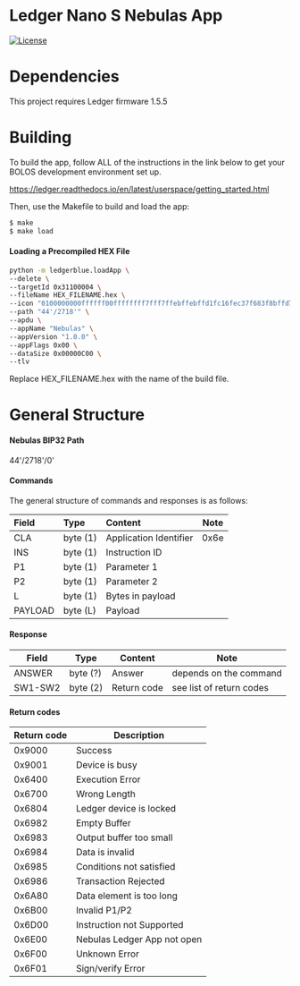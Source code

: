 # Ledger Nano S Nebulas App
[![License](https://img.shields.io/badge/License-Apache%202.0-blue.svg)](https://opensource.org/licenses/Apache-2.0)

# Dependencies

This project requires Ledger firmware 1.5.5

# Building

To build the app, follow ALL of the instructions in the link below to get your BOLOS development environment set up.

https://ledger.readthedocs.io/en/latest/userspace/getting_started.html

Then, use the Makefile to build and load the app:

```bash
$ make
$ make load
```

#### Loading a Precompiled HEX File

```bash
python -m ledgerblue.loadApp \
--delete \
--targetId 0x31100004 \
--fileName HEX_FILENAME.hex \
--icon "0100000000ffffff00ffffffff7fff7ffebffebffd1fc16fec37f683f8bffd7ffd7ffefffeffffffff" \
--path "44'/2718'" \
--apdu \
--appName "Nebulas" \
--appVersion "1.0.0" \
--appFlags 0x00 \
--dataSize 0x00000C00 \
--tlv 
```

Replace HEX_FILENAME.hex with the name of the build file.

# General Structure

#### Nebulas BIP32 Path

44'/2718'/0'

#### Commands

The general structure of commands and responses is as follows:


| Field   | Type     | Content                | Note |
|:------- |:-------- |:---------------------- | ---- |
| CLA     | byte (1) | Application Identifier | 0x6e |
| INS     | byte (1) | Instruction ID         |      |
| P1      | byte (1) | Parameter 1            |      |
| P2      | byte (1) | Parameter 2            |      |
| L       | byte (1) | Bytes in payload       |      |
| PAYLOAD | byte (L) | Payload                |      |

#### Response

| Field   | Type     | Content     | Note                     |
| ------- | -------- | ----------- | ------------------------ |
| ANSWER  | byte (?) | Answer      | depends on the command   |
| SW1-SW2 | byte (2) | Return code | see list of return codes |

#### Return codes

| Return code | Description                 |
| ----------- | ----------------------------|
| 0x9000      | Success                     |
| 0x9001      | Device is busy              |
| 0x6400      | Execution Error             |
| 0x6700      | Wrong Length                |
| 0x6804      | Ledger device is locked     |
| 0x6982      | Empty Buffer                |
| 0x6983      | Output buffer too small     |
| 0x6984      | Data is invalid             |
| 0x6985      | Conditions not satisfied    |
| 0x6986      | Transaction Rejected        |
| 0x6A80      | Data element is too long    |
| 0x6B00      | Invalid P1/P2               |
| 0x6D00      | Instruction not Supported   |
| 0x6E00      | Nebulas Ledger App not open |
| 0x6F00      | Unknown Error               |
| 0x6F01      | Sign/verify Error           |
